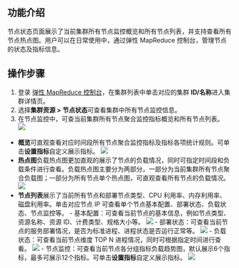 ## 功能介绍
节点状态页面展示了当前集群所有节点监控概览和所有节点列表，并支持查看所有节点热点图。用户可以在日常使用中，通过弹性 MapReduce 控制台，管理节点的状态及指标信息。

## 操作步骤
1. 登录 [弹性 MapReduce 控制台](https://console.cloud.tencent.com/emr)，在集群列表中单击对应的集群 **ID/名称**进入集群详情页。
2. 选择**集群资源 > 节点状态**可查看集群中所有节点监控信息。
3. 在节点监控中，可查当前集群所有节点聚合监控指标概览和所有节点列表。
![](https://main.qcloudimg.com/raw/f5fe8faea400e53b67f22aa9e0b680f1.png)
 - **概览**可直观查看对应时间段所有节点聚合监控指标及指标各项统计规则。可单击**设置指标**自定义展示指标。
![](https://qcloudimg.tencent-cloud.cn/raw/25064c8f3268bff620301f0733cdf41d.png)
 - **热点图**负载热点图更加直观的展示了节点的负载情况，同时可指定时间段和负载条件进行查看。负载热点图主要分为两部分，一部分为当前集群所有节点聚合负载图；一部分为所有节点单个热点图，可直观查看所有节点的负载情况。
![](https://main.qcloudimg.com/raw/1fae99f3ad60dac1a14db414ae45cb1b.png)
 - **节点列表**展示了当前所有节点和部署节点类型、CPU 利用率、内存利用率、磁盘利用率。单击对应节点 IP 可查看单个节点基本配置、部署状态、负载状态、节点监控等。
        - 基本配置：可查看当前节点的基本信息，例如节点类型、资源名称、资源 ID、计费类型、规格大小等。
![](https://qcloudimg.tencent-cloud.cn/raw/784b14a68f5efabc221ea24927eae09a.png)
        - 部署状态：可查看当前节点的服务部署情况，是否为标准进程、进程状态是否运行正常等。
![](https://main.qcloudimg.com/raw/2400b8ceb507223d108bd8efdad5c5c2.png)
        - 负载状态：可查看当前节点维度 TOP N 进程情况，同时可根据指定时间进行查看。
![](https://main.qcloudimg.com/raw/2df62eb2e53ebd151a815a81c9e00b5f.png)
       - 节点监控：可查看当前节点各分组指标负载趋势图，默认展示6个指标，最多可展示12个指标。可单击**设置指标**自定义展示指标。
![](https://qcloudimg.tencent-cloud.cn/raw/785adc62f721c417c08902f4c7604b77.png)
